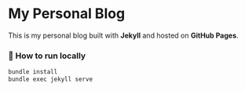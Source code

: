 # My Personal Blog

This is my personal blog built with **Jekyll** and hosted on **GitHub Pages**.

### 🧩 How to run locally

```bash
bundle install
bundle exec jekyll serve
